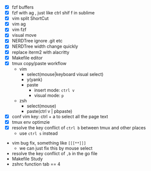 - [x] fzf buffers
- [x] fzf with ag , just like ctrl shif f in sublime
- [x] vim split ShortCut
- [x] vim ag
- [x] vim fzf
- [x] visual move
- [x] NERDTree ignore .git etc
- [x] NERDTree width change quickly
- [x] replace iterm2 with alacritty
- [x] Makefile editor
- [x] tmux copy/paste workflow
  - vim
	- select(mouse|keyboard visual select)
	- y(yank)
	- paste
	  - insert mode: `ctrl v`
	  - visual mode: `p`
  - zsh
	- select(mouse)
	- paste(ctrl v | pbpaste)
- [x] conf vim key: ctrl + a  to select all the page text
- [x] tmux env optimzie
- [x] resolve the key conflict of `ctrl b` between tmux and other places
  - use `ctrl s` instead
- vim bug fix, something like `[[[**]]]`
  - we can just fix this by mouse select
- resolve the key conflict of `,b` in the go file
- Makefile Study
- zshrc function tab == 4
